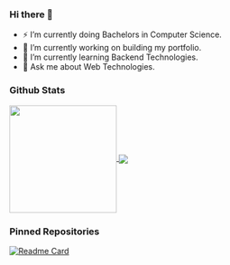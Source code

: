 ### Hi there 👋
- ⚡ I’m currently doing Bachelors in Computer Science.
- 🔭 I’m currently working on building my portfolio.
- 🌱 I’m currently learning Backend Technologies.
- 💬 Ask me about Web Technologies.

### Github Stats
<a href="https://github.com/anuraghazra/github-readme-stats">
  <img align="center" height="190px" margin="0 50 0 0" src="https://github-readme-stats.vercel.app/api/top-langs/?username=Annas03&hide=css&layout=compact&theme=radical" />
</a>
<a href="">
  <img align="center" src="https://github-readme-stats.vercel.app/api?username=Annas03&show_icons=true&theme=radical" />
</a>

<!-- [![Top Langs](https://github-readme-stats.vercel.app/api/top-langs/?username=Annas03&hide=css&layout=compact&theme=radical)](https://github.com/anuraghazra/github-readme-stats)

![Annas GitHub stats](https://github-readme-stats.vercel.app/api?username=Annas03&show_icons=true&theme=radical) -->

### Pinned Repositories
[![Readme Card](https://github-readme-stats.vercel.app/api/pin/?username=Annas03&repo=AI-Image-Generator&theme=radical)](https://github.com/anuraghazra/github-readme-stats)
<!--
**Annas03/Annas03** is a ✨ _special_ ✨ repository because its `README.md` (this file) appears on your GitHub profile.

Here are some ideas to get you started:

- 🔭 I’m currently working on ...
- 🌱 I’m currently learning ...
- 👯 I’m looking to collaborate on ...
- 🤔 I’m looking for help with ...
- 💬 Ask me about ...
- 📫 How to reach me: ...
- 😄 Pronouns: ...
- ⚡ Fun fact: ...
-->
